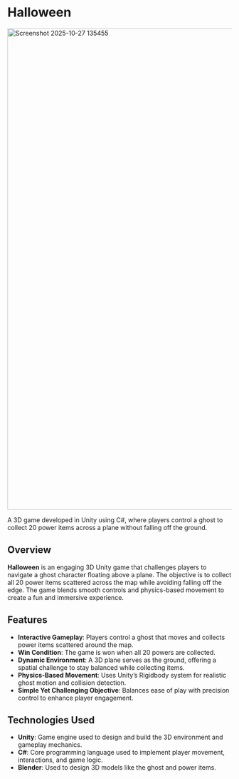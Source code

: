# **Halloween**  
<img width="1920" height="1080" alt="Screenshot 2025-10-27 135455" src="https://github.com/user-attachments/assets/80d35f79-3174-4f7b-884a-32d95999ba34" />

A 3D game developed in Unity using C#, where players control a ghost to collect 20 power items across a plane without falling off the ground.  

## **Overview**  
**Halloween** is an engaging 3D Unity game that challenges players to navigate a ghost character floating above a plane. The objective is to collect all 20 power items scattered across the map while avoiding falling off the edge. The game blends smooth controls and physics-based movement to create a fun and immersive experience.  

## **Features**  
- **Interactive Gameplay**: Players control a ghost that moves and collects power items scattered around the map.  
- **Win Condition**: The game is won when all 20 powers are collected.  
- **Dynamic Environment**: A 3D plane serves as the ground, offering a spatial challenge to stay balanced while collecting items.  
- **Physics-Based Movement**: Uses Unity’s Rigidbody system for realistic ghost motion and collision detection.  
- **Simple Yet Challenging Objective**: Balances ease of play with precision control to enhance player engagement.  

## **Technologies Used**  
- **Unity**: Game engine used to design and build the 3D environment and gameplay mechanics.  
- **C#**: Core programming language used to implement player movement, interactions, and game logic.  
- **Blender**: Used to design 3D models like the ghost and power items.  
